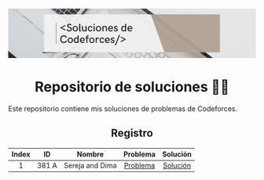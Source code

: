 ![This is a alt text.](/portada.png "This is a sample image.")

<div align="center">
  <h1> Repositorio de soluciones 👩‍💻 </h1>
</div>

Este repositorio contiene mis soluciones de problemas de Codeforces.

<div align="center">

## Registro 
|  Index  | ID | Nombre | Problema | Solución |
| :-----: |  :--------: | :----------: | :------: | :------: |
| 1 | 381 A | Sereja and Dima | [Problema](http://codeforces.com/contest/381/problem/A) | [Solución](https://github.com/SosofiaHerrera/Soluciones-de-Codeforces/blob/main/381A.cpp)
